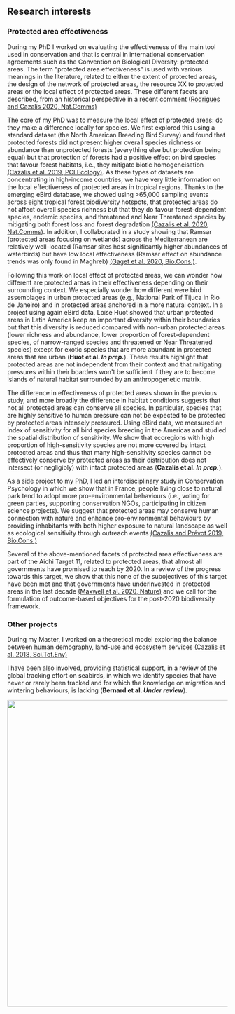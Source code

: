 ## Research interests


### Protected area effectiveness
During my PhD I worked on evaluating the effectiveness of the main tool used in conservation and that is central in international conservation agreements such as the Convention on Biological Diversity: protected areas. The term "protected area effectiveness" is used with various meanings in the literature, related to either the extent of protected areas, the design of the network of protected areas, the resource XX to protected areas or the local effect of protected areas. These different facets are described, from an historical perspective in a recent comment [(Rodrigues and Cazalis 2020, Nat.Comms)](https://www.nature.com/articles/s41467-020-18989-2) 


The core of my PhD was to measure the local effect of protected areas: do they make a difference locally for species. We first explored this using a standard dataset (the North American Breeding Bird Survey) and found that protected forests did not present higher overall species richness or abundance than unprotected forests (everything else but protection being equal) but that protection of forests had a positive effect on bird species that favour forest habitats, i.e., they mitigate biotic homogeneisation [(Cazalis et al. 2019, PCI Ecology)](https://www.biorxiv.org/content/10.1101/433037v4.full.pdf). As these types of datasets are concentrating in high-income countries, we have very little information on the local effectiveness of protected areas in tropical regions. Thanks to the emerging eBird database, we showed using >65,000 sampling events across eight tropical forest biodiversity hotspots, that protected areas do not affect overall species richness but that they do favour forest-dependent species, endemic species, and threatened and Near Threatened species by mitigating both forest loss and forest degradation [(Cazalis et al. 2020, Nat.Comms)](https://www.nature.com/articles/s41467-020-18230-0). In addition, I collaborated in a study showing that Ramsar (protected areas focusing on wetlands) across the Mediterranean are relatively well-located (Ramsar sites host significantly higher abundances of waterbirds) but have low local effectiveness (Ramsar effect on abundance trends was only found in Maghreb) [(Gaget et al. 2020, Bio.Cons.)](https://www.sciencedirect.com/science/article/abs/pii/S0006320719315332?dgcid=author).

Following this work on local effect of protected areas, we can wonder how different are protected areas in their effectiveness depending on their surrounding context. We especially wonder how different were bird assemblages in urban protected areas (e.g., National Park of Tijuca in Rio de Janeiro) and in protected areas anchored in a more natural context. In a project using again eBird data, Loïse Huot showed that urban protected areas in Latin America keep an important diversity within their boundaries but that this diversity is reduced compared with non-urban protected areas (lower richness and abundance, lower proportion of forest-dependent species, of narrow-ranged species and threatened or Near Threatened species) except for exotic species that are more abundant in protected areas that are urban (**Huot et al. *In prep.***). These results highlight that protected areas are not independent from their context and that mitigating pressures within their boarders won't be sufficient if they are to become islands of natural habitat surrounded by an anthropogenetic matrix.

The difference in effectiveness of protected areas shown in the previous study, and more broadly the difference in habitat conditions suggests that not all protected areas can conserve all species. In particular, species that are highly sensitive to human pressure can not be expected to be protected by protected areas intensely pressured. Using eBird data, we measured an index of sensitivity for all bird species breeding in the Americas and studied the spatial distribution of sensitivity. We show that ecoregions with high proportion of high-sensitivity species are not more covered by intact protected areas and thus that many high-sensitivity species cannot be effectively conserve by protected areas as their distribution does not intersect (or negligibly) with intact protected areas (**Cazalis et al. *In prep.***).


As a side project to my PhD, I led an interdisciplinary study in Conservation Psychology in which we show that in France, people living close to natural park tend to adopt more pro-environmental behaviours (i.e., voting for green parties, supporting conservation NGOs, participating in citizen science projects). We suggest that protected areas may conserve human connection with nature and enhance pro-environmental behaviours by providing inhabitants with both higher exposure to natural landscape as well as ecological sensitivity through outreach events [(Cazalis and Prévot 2019, Bio.Cons.)](https://doi.org/10.1016/j.biocon.2019.03.012)

Several of the above-mentioned facets of protected area effectiveness are part of the Aichi Target 11, related to protected areas, that almost all governments have promised to reach by 2020. In a review of the progress towards this target, we show that this none of the subojectives of this target have been met and that governments have underinvested in protected areas in the last decade [(Maxwell et al. 2020, Nature)](https://www.nature.com/articles/s41586-020-2773-z) and we call for the formulation of outcome-based objectives for the post-2020 biodiversity framework.


### Other projects
During my Master, I worked on a theoretical model exploring the balance between human demography, land-use and ecosystem services [(Cazalis et al. 2018, Sci.Tot.Env)](https://doi.org/10.1016/j.scitotenv.2018.03.360)

I have been also involved, providing statistical support, in a review of the global tracking effort on seabirds, in which we identify species that have never or rarely been tracked and for which the knowledge on migration and wintering behaviours, is lacking (**Bernard et al. *Under review***).



<img src="https://victorcazalis.github.io/Hirondelle rustique5 - Rouveyrac - 25-06-13.JPG"  align="center" width="700">
